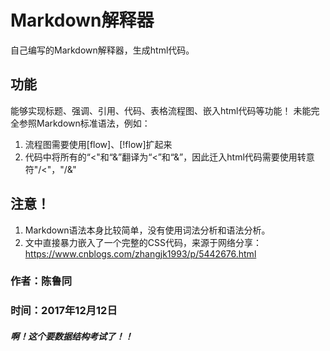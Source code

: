 # Markdown解释器

自己编写的Markdown解释器，生成html代码。

## 功能
能够实现标题、强调、引用、代码、表格流程图、嵌入html代码等功能！
未能完全参照Markdown标准语法，例如：

1. 流程图需要使用[flow]、[!flow]扩起来
2. 代码中将所有的“<"和“&”翻译为“&lt;”和“&amp;”，因此迁入html代码需要使用转意符"/<"，"/&"


## 注意！
1. Markdown语法本身比较简单，没有使用词法分析和语法分析。
2. 文中直接暴力嵌入了一个完整的CSS代码，来源于网络分享：https://www.cnblogs.com/zhangjk1993/p/5442676.html

### 作者：陈鲁同
### 时间：2017年12月12日
##### 啊！这个要数据结构考试了！！


